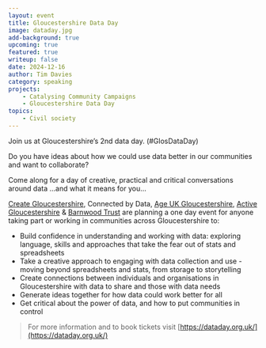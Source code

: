 ```yaml
---
layout: event
title: Gloucestershire Data Day
image: dataday.jpg
add-background: true
upcoming: true
featured: true
writeup: false
date: 2024-12-16
author: Tim Davies
category: speaking
projects:
    - Catalysing Community Campaigns
    - Gloucestershire Data Day
topics:
    - Civil society
---
```


Join us at Gloucestershire’s 2nd data day. (#GlosDataDay)

<!--more-->

Do you have ideas about how we could use data better in our communities and want to collaborate?

Come along for a day of creative, practical and critical conversations around data …and what it means for you...

[Create Gloucestershire](https://www.creategloucestershire.co.uk/), Connected by Data, [Age UK Gloucestershire](https://www.ageuk.org.uk/gloucestershire/), [Active Gloucestershire](https://www.activegloucestershire.org/) & [Barnwood Trust](https://www.barnwoodtrust.org/) are planning a one day event for anyone taking part or working in communities across Gloucestershire to:
* Build confidence in understanding and working with data: exploring language, skills and approaches that take the fear out of stats and spreadsheets
* Take a creative approach to engaging with data collection and use - moving beyond spreadsheets and stats, from storage to storytelling
* Create connections between individuals and organisations in Gloucestershire with data to share and those with data needs
* Generate ideas together for how data could work better for all
* Get critical about the power of data, and how to put communities in control

> For more information and to book tickets visit [https://dataday.org.uk/](https://dataday.org.uk/)